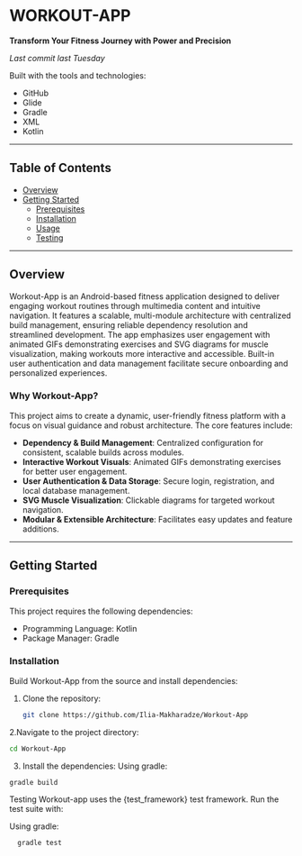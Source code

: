 # WORKOUT-APP  
**Transform Your Fitness Journey with Power and Precision**  

*Last commit last Tuesday*  

Built with the tools and technologies:  
- GitHub  
- Glide  
- Gradle  
- XML  
- Kotlin  

---

## Table of Contents  
- [Overview](#overview)  
- [Getting Started](#getting-started)  
  - [Prerequisites](#prerequisites)  
  - [Installation](#installation)  
  - [Usage](#usage)  
  - [Testing](#testing)  

---

## Overview  

Workout-App is an Android-based fitness application designed to deliver engaging workout routines through multimedia content and intuitive navigation. It features a scalable, multi-module architecture with centralized build management, ensuring reliable dependency resolution and streamlined development. The app emphasizes user engagement with animated GIFs demonstrating exercises and SVG diagrams for muscle visualization, making workouts more interactive and accessible. Built-in user authentication and data management facilitate secure onboarding and personalized experiences.  

### Why Workout-App?  

This project aims to create a dynamic, user-friendly fitness platform with a focus on visual guidance and robust architecture. The core features include:  

- **Dependency & Build Management**: Centralized configuration for consistent, scalable builds across modules.  
- **Interactive Workout Visuals**: Animated GIFs demonstrating exercises for better user engagement.  
- **User Authentication & Data Storage**: Secure login, registration, and local database management.  
- **SVG Muscle Visualization**: Clickable diagrams for targeted workout navigation.  
- **Modular & Extensible Architecture**: Facilitates easy updates and feature additions.  

---

## Getting Started  

### Prerequisites  

This project requires the following dependencies:  
- Programming Language: Kotlin  
- Package Manager: Gradle  

### Installation  

Build Workout-App from the source and install dependencies:  

1. Clone the repository:  
   ```bash
   git clone https://github.com/Ilia-Makharadze/Workout-App
2.Navigate to the project directory:
  ```bash
  cd Workout-App
```
3. Install the dependencies:
Using gradle:
  ```bash
  gradle build
```
  Testing
Workout-app uses the {test_framework} test framework. Run the test suite with:

Using gradle: 
```bash
  gradle test
```

